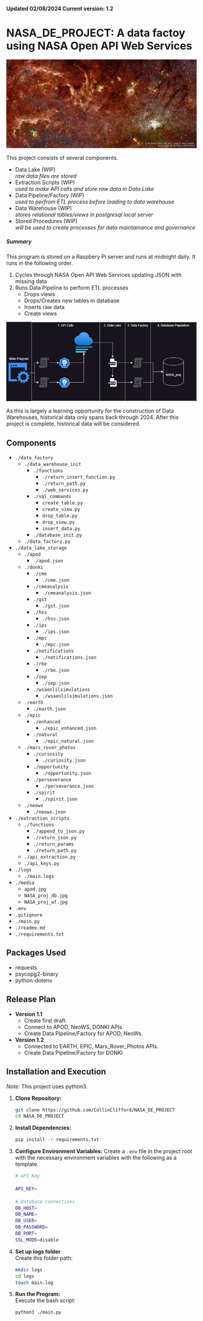 #### Updated 02/08/2024 Current version: 1.2

# NASA_DE_PROJECT: A data factoy using NASA Open API Web Services 
![Nasa Astronomy Picture of the Day Example](./media/apod.jpg)

This project consists of several components.
- Data Lake (WIP)\
*raw data files are stored*
- Extraction Scripts (WIP)\
*used to make API calls and store raw data in Data Lake*
- Data Pipeline/Factory (WIP)\
*used to perfrom ETL process before loading to data warehouse*
- Data Warehouse (WIP)\
*stores relational tables/views in postgresql local server*
- Stored Procedures (WIP)\
*will be used to create processes for data maintainance and governance*

##### Summary

This program is stored on a Raspbery Pi server and runs at midnight daily.  It runs in the following order.
1. Cycles through NASA Open API Web Services updating JSON with missing data
2. Runs Data Pipeline to perform ETL processes
    - Drops views
    - Drops/Creates new tables in database
    - Inserts raw data
    - Create views

![NASA_proj workflow diagram](./media/NASA_proj_wf.jpg)

As this is largely a learning opportunity for the construction of Data Warehouses, historical data only spans back through 2024.  After this project is complete, historical data will be considered.  

## Components

- `./data_factory`
    - `./data_warehouse_init`
        - `./functions`
            - `./return_insert_function.py`
            - `./return_path.py`
            - `./web_services.py`
        - `./sql_commands`
            - `create_table.py`
            - `create_view.py`
            - `drop_table.py`
            - `drop_view.py`
            - `insert_data.py`
        - `./database_init.py`
    - `./data_factory.py`
- `./data_lake_storage`
    - `./apod`
        - `./apod.json`
    - `./donki`
        - `./cme`
            - `./cme.json`
        - `./cmeanalysis`
            - `./cmeanalysis.json`
        - `./gst`
            - `./gst.json`
        - `./hss`
            - `./hss.json`
        - `./ips`
            - `./ips.json`
        - `./mpc`
            - `./mpc.json`
        - `./notifications`
            - `./notifications.json`
        - `./rbe`
            - `./rbe.json`
        - `./sep`
            - `./sep.json`
        - `./wsaenlilsimulations`
            - `./wsaenlilsimulations.json`
    - `./earth`
        - `./earth.json`
    - `./epic`
        - `./enhanced`
            - `./epic_enhanced.json`
        - `./natural`
            - `./epic_natural.json`
    - `./mars_rover_photos`
        - `./curiosity`
            - `./curiosity.json`
        - `./opportunity`
            - `./opportunity.json`
        - `./perseverance`
            - `./perseverance.json`
        - `./spirit`
            - `./spirit.json`
    - `./neows`
        - `./neows.json`
- `./extraction_scripts`
    - `./functions`
        - `./append_to_json.py`
        - `./return_json.py`
        - `./return_params`
        - `./return_path.py`
    - `./api_extraction.py`
    - `./api_keys.py`
- `./logs`
    - `./main.logs`
- `./media`
    - `apod.jpg`
    - `NASA_proj_db.jpg`
    - `NASA_proj_wf.jpg`
- `.env`
- `.gitignore`
- `./main.py`
- `./readme.md`
- `./requirements.txt`

## Packages Used
- requests
- psycopg2-binary
- python-dotenv

## Release Plan
- **Version 1.1**
    - Create first draft.
    - Connect to APOD, NeoWS, DONKI APIs.
    - Create Data Pipeline/Factory for APOD, NeoWs.
- **Version 1.2**
    - Connected to EARTH, EPIC, Mars_Rover_Photos APIs.
    - Create Data Pipeline/Factory for DONKI

## Installation and Execution
*Note:* This project uses python3.
1. **Clone Repository:**
    ```bash
    git clone https://github.com/CollinClifford/NASA_DE_PROJECT
    cd NASA_DE_PROJECT
2. **Install Dependencies:**
    ```bash
    pip install -r requirements.txt
3. **Configure Environment Variables:**
    Create a `.env` file in the project root with the necessary environment variables with the following as a template.
    ```bash
    # API Key

    API_KEY=

    # Database connections
    DB_HOST=
    DB_NAME=
    DB_USER=
    DB_PASSWORD=
    DB_PORT=
    SSL_MODE=disable
4. **Set up logs folder**\
    Create this folder path:
    ```bash
    mkdir logs
    cd logs
    touch main.log
5. **Run the Program:**\
    Execute the bash script:
    ```bash
    python3 ./main.py
